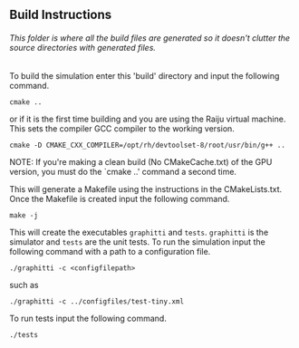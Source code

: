## Build Instructions

###### This folder is where all the build files are generated so it doesn't clutter the source directories with generated files.


To build the simulation enter this 'build' directory and input the following command. 

`cmake ..` 

or if it is the first time building and you are using the Raiju virtual machine. This sets the compiler GCC compiler to the working version.

`cmake -D CMAKE_CXX_COMPILER=/opt/rh/devtoolset-8/root/usr/bin/g++ ..`

NOTE: If you're making a clean build (No CMakeCache.txt) of the GPU version, you must do the `cmake ..' command a second time.

This will generate a Makefile using the instructions in the CMakeLists.txt. Once the Makefile is created input the following  command.

`make -j`

This will create the executables `graphitti` and `tests`. `graphitti` is the simulator and `tests` are the unit tests.
To run the simulation input the following command with a path to a configuration file.

`./graphitti -c <configfilepath>` 

such as 

`./graphitti -c ../configfiles/test-tiny.xml`

To run tests input the following command.

`./tests`


